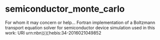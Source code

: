 # semiconductor_monte_carlo
For whom it may concern or help...
Fortran implementation of a Boltzmann transport equation solver for semiconductor device simulation used in this work: URI
urn:nbn:de:hebis:34-2016021049852
